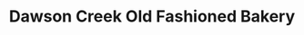 ---
title: "Dawson Creek Old Fashioned Bakery"
url: /dawson-creek/dawson-creek-old-fashioned-bakery/
shop: Bäckerei
---